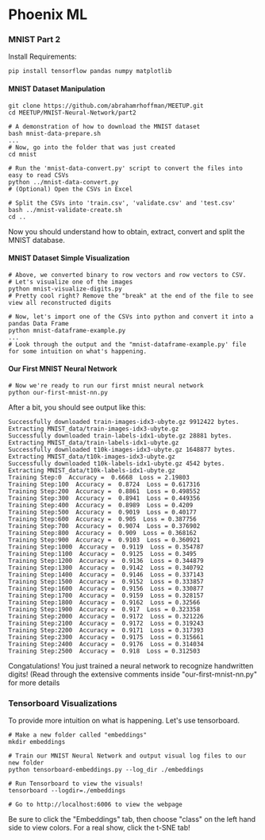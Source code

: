 # Phoenix ML
<h3>MNIST Part 2</h3>
Install Requirements:

```
pip install tensorflow pandas numpy matplotlib
```

<h4>MNIST Dataset Manipulation</h4>

```
git clone https://github.com/abrahamrhoffman/MEETUP.git
cd MEETUP/MNIST-Neural-Network/part2

# A demonstration of how to download the MNIST dataset
bash mnist-data-prepare.sh
...
# Now, go into the folder that was just created
cd mnist

# Run the 'mnist-data-convert.py' script to convert the files into easy to read CSVs
python ../mnist-data-convert.py
# (Optional) Open the CSVs in Excel

# Split the CSVs into 'train.csv', 'validate.csv' and 'test.csv'
bash ../mnist-validate-create.sh
cd ..
```

Now you should understand how to obtain, extract, convert and split the MNIST database.

<h4>MNIST Dataset Simple Visualization</h4>

```
# Above, we converted binary to row vectors and row vectors to CSV.
# Let's visualize one of the images
python mnist-visualize-digits.py
# Pretty cool right? Remove the "break" at the end of the file to see view all reconstructed digits

# Now, let's import one of the CSVs into python and convert it into a pandas Data Frame
python mnist-dataframe-example.py
...
# Look through the output and the "mnist-dataframe-example.py' file for some intuition on what's happening.
```

<h4>Our First MNIST Neural Network</h4>

```
# Now we're ready to run our first mnist neural network
python our-first-mnist-nn.py
```

After a bit, you should see output like this:

```
Successfully downloaded train-images-idx3-ubyte.gz 9912422 bytes.
Extracting MNIST_data/train-images-idx3-ubyte.gz
Successfully downloaded train-labels-idx1-ubyte.gz 28881 bytes.
Extracting MNIST_data/train-labels-idx1-ubyte.gz
Successfully downloaded t10k-images-idx3-ubyte.gz 1648877 bytes.
Extracting MNIST_data/t10k-images-idx3-ubyte.gz
Successfully downloaded t10k-labels-idx1-ubyte.gz 4542 bytes.
Extracting MNIST_data/t10k-labels-idx1-ubyte.gz
Training Step:0  Accuracy =  0.6668  Loss = 2.19803
Training Step:100  Accuracy =  0.8724  Loss = 0.617316
Training Step:200  Accuracy =  0.8861  Loss = 0.498552
Training Step:300  Accuracy =  0.8941  Loss = 0.449356
Training Step:400  Accuracy =  0.8989  Loss = 0.4209
Training Step:500  Accuracy =  0.9019  Loss = 0.40177
Training Step:600  Accuracy =  0.905  Loss = 0.387756
Training Step:700  Accuracy =  0.9074  Loss = 0.376902
Training Step:800  Accuracy =  0.909  Loss = 0.368162
Training Step:900  Accuracy =  0.9103  Loss = 0.360921
Training Step:1000  Accuracy =  0.9119  Loss = 0.354787
Training Step:1100  Accuracy =  0.9125  Loss = 0.3495
Training Step:1200  Accuracy =  0.9136  Loss = 0.344879
Training Step:1300  Accuracy =  0.9142  Loss = 0.340792
Training Step:1400  Accuracy =  0.9146  Loss = 0.337143
Training Step:1500  Accuracy =  0.9152  Loss = 0.333857
Training Step:1600  Accuracy =  0.9156  Loss = 0.330877
Training Step:1700  Accuracy =  0.9159  Loss = 0.328157
Training Step:1800  Accuracy =  0.9162  Loss = 0.32566
Training Step:1900  Accuracy =  0.917  Loss = 0.323358
Training Step:2000  Accuracy =  0.9172  Loss = 0.321226
Training Step:2100  Accuracy =  0.9172  Loss = 0.319243
Training Step:2200  Accuracy =  0.9171  Loss = 0.317393
Training Step:2300  Accuracy =  0.9175  Loss = 0.315661
Training Step:2400  Accuracy =  0.9176  Loss = 0.314034
Training Step:2500  Accuracy =  0.918  Loss = 0.312503
```

Congatulations! You just trained a neural network to recognize handwritten digits! (Read through the extensive comments inside "our-first-mnist-nn.py" for more details

<h3>Tensorboard Visualizations</h3>

To provide more intuition on what is happening. Let's use tensorboard.

```
# Make a new folder called "embeddings"
mkdir embeddings

# Train our MNIST Neural Network and output visual log files to our new folder
python tensorboard-embeddings.py --log_dir ./embeddings

# Run Tensorboard to view the visuals!
tensorboard --logdir=./embeddings

# Go to http://localhost:6006 to view the webpage
```

Be sure to click the "Embeddings" tab, then choose "class" on the left hand side to view colors. For a real show, click the t-SNE tab!
